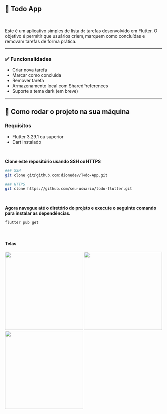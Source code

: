 ## 📝 Todo App

<br>

Este é um aplicativo simples de lista de tarefas desenvolvido em Flutter. O objetivo é permitir que usuários criem, marquem como concluídas e removam tarefas de forma prática.

---

### ✅ Funcionalidades

- Criar nova tarefa
- Marcar como concluída
- Remover tarefa
- Armazenamento local com SharedPreferences
- Suporte a tema dark (em breve)

---

## 🚀 Como rodar o projeto na sua máquina

### Requisitos

- Flutter 3.29.1 ou superior
- Dart instalado

<br> 

**Clone este repositório usando SSH ou HTTPS**

```bash 
### SSH
git clone git@github.com:dionedev/Todo-App.git

### HTTPS
git clone https://github.com/seu-usuario/todo-flutter.git
```
<br>

**Agora navegue até o diretório do projeto e execute o seguinte comando para instalar as dependências.**

```bash
flutter pub get
```

<br>

#### Telas

<img src="" width=250 />
<img src="" width=250 />
<img src="" width=250 />
